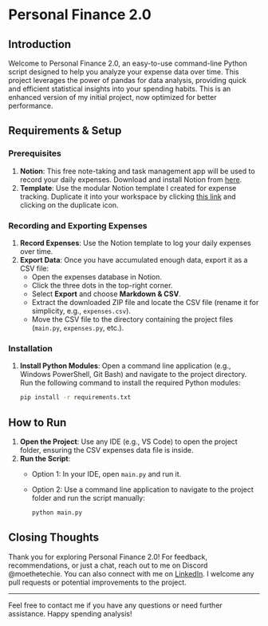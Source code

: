 # Personal Finance 2.0

## Introduction

Welcome to Personal Finance 2.0, an easy-to-use command-line Python script designed to help you analyze your expense data over time. This project leverages the power of pandas for data analysis, providing quick and efficient statistical insights into your spending habits. This is an enhanced version of my initial project, now optimized for better performance.

## Requirements & Setup

### Prerequisites

1. **Notion**: This free note-taking and task management app will be used to record your daily expenses. Download and install Notion from [here](https://notion.so).
2. **Template**: Use the modular Notion template I created for expense tracking. Duplicate it into your workspace by clicking [this link](https://gelatinous-quince-abe.notion.site/Expenses-Tracking-TEMPLATE-10ce997e127780cba639f4f06e97e6d8?pvs=4) and clicking on the duplicate icon.

### Recording and Exporting Expenses

1. **Record Expenses**: Use the Notion template to log your daily expenses over time.
2. **Export Data**: Once you have accumulated enough data, export it as a CSV file:
   - Open the expenses database in Notion.
   - Click the three dots in the top-right corner.
   - Select **Export** and choose **Markdown & CSV**.
   - Extract the downloaded ZIP file and locate the CSV file (rename it for simplicity, e.g., `expenses.csv`).
   - Move the CSV file to the directory containing the project files (`main.py`, `expenses.py`, etc.).

### Installation

1. **Install Python Modules**: Open a command line application (e.g., Windows PowerShell, Git Bash) and navigate to the project directory. Run the following command to install the required Python modules:

   ```sh
   pip install -r requirements.txt
   
## How to Run

1. **Open the Project**: Use any IDE (e.g., VS Code) to open the project folder, ensuring the CSV expenses data file is inside.
2. **Run the Script**:
   - Option 1: In your IDE, open `main.py` and run it.
   - Option 2: Use a command line application to navigate to the project folder and run the script manually:

     ```sh
     python main.py
     ```

## Closing Thoughts

Thank you for exploring Personal Finance 2.0! For feedback, recommendations, or just a chat, reach out to me on Discord @moethetechie. You can also connect with me on [LinkedIn](https://www.linkedin.com/in/momen-ahmed-51b7301b8/). I welcome any pull requests or potential improvements to the project.

---

Feel free to contact me if you have any questions or need further assistance. Happy spending analysis!
